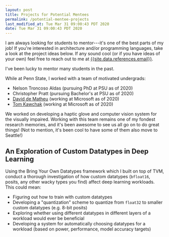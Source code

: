 ```yaml
---
layout: post
title: Projects for Potential Mentees
permalink: /potential-mentee-projects
last_modified_at: Tue Mar 31 09:00:43 PDT 2020
date: Tue Mar 31 09:00:43 PDT 2020
---
```


I am always looking for students to mentor---it's one of the best parts of my job!
If you're interested in architecture and/or programming languages,
  take a look at the project ideas below.
If any sound cool
  (or if you have ideas of your own)
  feel free to reach out to me at
  [{{site.data.references.email}}](mailto:{{site.data.references.email}}).


I've been lucky to mentor many students in the past.

While at Penn State, I worked with a team of motivated undergrads:
- Nelson Troncoso Aldas (pursuing PhD at PSU as of 2020)
- Christopher Pratt (pursuing Bachelor's at PSU as of 2020)
- [David de Matheu](https://www.linkedin.com/in/ddematheu/) (working at Microsoft as of 2020)
- [Tom Kawchak](https://www.linkedin.com/in/tkawchak/) (working at Microsoft as of 2020)

We worked on developing a haptic glove and computer vision system for the visually impaired.
Working with this team remains one of my fondest research memories, and it's been awesome to see us all go on to do great things!
(Not to mention, it's been cool to have some of them also move to Seattle!)


## An Exploration of Custom Datatypes in Deep Learning

Using the Bring Your Own Datatypes framework which I built on top of TVM, conduct a thorough investigation of how custom datatypes (`bfloat16`, posits, any other wacky types you find) affect deep learning workloads.
This could mean:
- Figuring out how to train with custom datatypes
- Developing a "quantization" scheme to quantize from `float32` to smaller custom datatypes (e.g. 8-bit posits)
- Exploring whether using different datatypes in different layers of a workload would ever be beneficial
- Developing a system for automatically choosing datatypes for a workload (based on power, performance, model accuracy targets)
